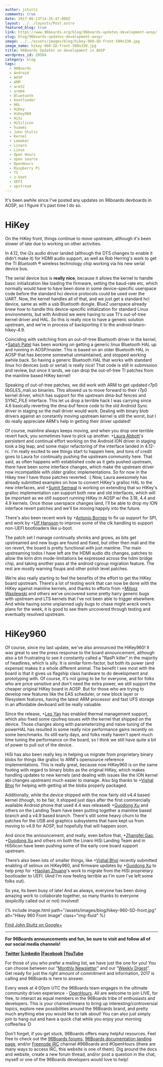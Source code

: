 ```yaml
---
author: jstultz
comments: true
date: 2017-06-13T14:35:47.000Z
layout: ../../layouts/Post.astro
featured_blog: true
link: https://www.96boards.org/blog/96boards-updates-development-aosp/
slug: blog/96boards-updates-development-aosp/
image: ../../assets/images/blog/hikey-960-SD-front-500x330.jpg
image_name: hikey-960-SD-front-500x330.jpg
title: 96Boards Updates on development in AOSP
wordpress_id: 20504
category: blog
tags:
  - 96Boards
  - Android
  - AOSP
  - ARM
  - arm32
  - arm64
  - Bluetooth
  - bootloader
  - HAL
  - HiKey
  - HiKey960
  - HiSi
  - HiSilicon
  - huawei
  - John Stultz
  - Kernel
  - Lemaker
  - Linaro
  - Linux
  - Open Hours
  - open source
  - OpenHours
  - Raspberry Pi
  - TI
  - u-boot
  - UEFI
  - upstream
---
```


It's been awhile since I've posted any updates on 96boards devboards in AOSP, so I figure it's past time I do so.

# HiKey

On the HiKey front, things continue to move upstream, although it's been slower of late due to working on other activities.

In 4.12, the i2s audio driver landed (although the DTS changes to enable it didn't make it) for HDMI audio support, as well as Rob Herring's work to get the TI _Bluetooth_ ® wireless technology chip working via his new serial device bus.

The serial device bus is **really nice**, because it allows the kernel to handle basic initialization like loading the firmware, setting the baud-rate etc, which normally would have to have been done in some device-specific userspace code before the standard hci device protocols could be used over the UART. Now, the kernel handles all of that, and we just get a standard hci device, same as with a usb Bluetooth dongle. BlueZ userspace already knew how to handle this device-specific initialization for standard Linux environments, but with Android we were having to use TI's out-of-tree kernel driver and HAL. So this is really nice to have a generic solution upstream, and we're in process of backporting it to the android-linaro-hikey-4.9.

Coinciding with switching from an out-of-tree Bluetooth driver in the kernel, +[Satish Patel]() has been working on getting a generic linux Bluetooth HAL up and running in AOSP/master. This is based on an older Bluetooth HAL in AOSP that has become somewhat unmaintained, and stopped working awhile back. So having a generic Bluetooth HAL that works with standard linux hci devices (usb or serial) is really nice! That code is still in submission and review, but once it lands, we can drop the out-of-tree TI patches from the mainline based HiKey kernel!

Speaking of out-of-tree patches, we did work with ARM to get updated r7p0 libGLES_mali.so binaries. This allowed us to move forward to their r7p0 kernel driver, which has support for the upstream dma-buf fences and SYNC_FILE interface. This let us drop a terrible hack I was carrying since 4.6 basically reverting the dma-buf fence code to the old Android Sync driver in staging so the mali driver would work. Dealing with binary blob drivers against an constantly moving upstream kernel is still the worst, but I do really appreciate ARM's help in getting their driver updated!

Of course, mainline always keeps moving, and when you drop one terrible revert hack, you sometimes have to pick up another. +[Laura Abbott](https://plus.google.com/101887749522867437937)'s persistent and continual effort working on the Android ION driver in staging took a big leap, and some major refactoring of the interface landed in 4.12-rc. I'm really excited to see things start to happen here, and tons of credit goes to Laura for continually pushing the upstream community here. That said, as often happens with established code as it gets pushed upstream, there have been some interface changes, which make the upstream driver now incompatible with older gralloc implementations. So for now in the Hikey tree I have those patches reverted. :( Now, Laura awesomely has already submitted examples on how to convert HiKey's gralloc HAL to the new interfaces, and +[Sumit Semwal](https://plus.google.com/108099011285534078634) is working on extending that so HiKey's gralloc implementation can support both new and old interfaces, which will be important as we still support running HiKey in AOSP w/ the 3.18, 4.4 and 4.9 kernels. Once those userspace changes land, I'll be able to drop my ION interface revert patches and we'll be moving happily into the future.

There's also been recent work by +[Antonio Borneo](https://plus.google.com/102321751277239457868) to fix up support for SPI, and work by +[Ulf Hansson](https://plus.google.com/104367504478577731561) to improve some of the clk handling to support non-UEFI bootloaders like u-boot.

The patch set I manage continually shrinks and grows, as bits get upstreamed and new bugs are found and fixed, but other then mali and the ion revert, the board is pretty functional with just mainline. The main upstreaming todos I have left are the HDMI audio dts changes, patches to allow the kirin drm mode-limitations be expressed across the hdmi bridge chip, and taking another pass at the android cgroup migration feature. The rest are mostly warning fixups and other polish level patches.

We’re also really starting to feel the benefits of the effort to get the HiKey board upstream. There’s a lot of testing work that can now be done with the HiKey against mainline kernels, and thanks to efforts from +[Milosz Wasilewski](https://plus.google.com/110678333419866011234) and others we’ve uncovered some pretty hairy generic bugs with upstream and LTS kernels that I’ve not been able to trigger elsewhere. And while having some unplanned ugly bugs to chase might wreck one’s plans for the week, it is good to see them uncovered through testing and eventually resolved upstream.

# HiKey960

Of course, since my last update, we've also announced the HiKey960! It was great to see the press response to the board announcement, although also a bit frustrating to see it constantly called a "RasPi killer" in the majority of headlines, which is silly. It is similar form-factor, but both its power (and expense) makes it a whole different animal. The benefit I see most with the board is that it gives us flagship class hardware to do development and prototyping with. Of course, it's not going to be for everyone, and for folks who are price sensitive and don't need the extra power, we still support the cheaper original HiKey board in AOSP. But for those who are trying to develop new features like the EAS scheduler, or new block layer or filesystem features, having the latest ARM processor and fast UFS storage in an affordable devboard will be really valuable.

Since the release, +[Leo Yan](https://plus.google.com/100021893004021368609) has enabled thermal management support, which also fixed some cpufreq issues with the kernel that shipped on the device. Those changes along with parameterizing and naive tuning of the powerHAL has resulted in some really nice performance gains recently on some benchmarks. Its still early days, and folks really haven't spent much time tuning the performance on the board, so I think we still have quite a bit of power to pull out of the device.

HiSi has also been really key in helping us migrate from proprietary binary blobs for things like gralloc to ARM's opensource reference implementations. This is really great, because now HiKey960 is on the same footing with regard to binary blobs as the original HiKey, which makes handling updates to new kernels (and dealing with issues like the ION kernel abi changes upstream) much easier to manage. Also big thanks to +[Vishal Bhoj](https://plus.google.com/102410696093583422185) for helping with getting all the blobs properly packaged.

Additionally, while the device shipped with the now fairly old v4.4 based kernel (though, to be fair, it shipped just days after the first commercially available Android phone that used 4.4 was released) +[Guodong Xu](https://plus.google.com/106923894702543396065) and others on the Landing Team have been putting together a mainline based branch and a v4.9 based branch. There's still some heavy churn to the patches for the USB and graphics subsystems that have kept us from moving to v4.9 for AOSP, but hopefully that will happen soon.

And since the announcement, and really, even before that, +[Zhangfei Gao](https://plus.google.com/107373549659731211419), +[Guodong Xu](https://plus.google.com/106923894702543396065) and others on both the Linaro HiSi Landing Team and in HiSilicon have been pushing some of the early core board support upstream.

There’s also been lots of smaller things, like +[Vishal Bhoj](https://plus.google.com/102410696093583422185) recently submitted enabling of selinux on HiKey960, and firmware updates by +[Guodong Xu](https://plus.google.com/106923894702543396065) to help prep for +[Haojian Zhuang](https://plus.google.com/118333490708258981498)'s work to migrate from the HiSi proprietary bootloader to UEFI. (And I'm now feeling terrible as I'm sure I've left some folks out).

So yea, its been busy of late! And as always, everyone has been doing amazing work to collaborate together, so many thanks to everyone (explicitly called out or not) involved!

{% include image.html path="/assets/images/blog/hikey-960-SD-front.jpg" alt="Hikey 960 Front Image" class="img-fluid" %}

[Find John Stultz on Google+](https://plus.google.com/111524780435806926688)

---

**For 96Boards announcements and fun, be sure to visit and follow all of our social media channels!**

**[Twitter](https://twitter.com/96Boards) &#124;[Linkedin](https://www.linkedin.com/company/6637095?trk=tyah&trkInfo=clickedVertical%3Ashowcase%2CclickedEntityId%3A6637095%2Cidx%3A1-1-1%2CtarId%3A1483603913878%2Ctas%3A96boards) &#124;[Facebook](https://www.facebook.com/96Boards/) &#124;[YouTube](https://www.youtube.com/c/96boards)**

For those of you who prefer a mailing list, we have just the one for you! You can choose between our “[Monthly Newsletter](/digest/)” and our “[Weekly Digest](/digest/)”. Get ready for just the right amount of commitment and information, 2017 is calling and 96Boards is here to answer.

Every week at 4:00pm UTC the 96Boards team engages in the ultimate community driven experience - [OpenHours](/). All are welcome to join LIVE, for free, to interact as equal members in the 96Boards tribe of enthusiasts and developers. This is your channel/means to bring up interesting/controversial topics, explore new possibilities around the 96Boards brand, and pretty much anything else you would like to talk about! You can also just simply join to hang out and have a quick chat while you enjoy your morning coffee/tea :D

Don’t forget, if you get stuck, 96Boards offers many helpful resources. Feel free to check out the [96Boards forums](https://discuss.96boards.org/), [96Boards documentation landing page](https://github.com/96boards/documentation/), and/or [Freenode IRC](http://webchat.freenode.net/?channels=%2396boards) channel #96Boards and #OpenHours (there are many ways to access IRC, this website is one of them). Dig around the docs and website, create a new forum thread, and/or post a question in the chat, myself or one of the 96Boards developers would love to help!
